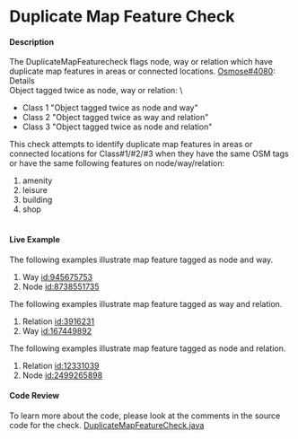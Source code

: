 # Duplicate Map Feature Check

#### Description
The DuplicateMapFeaturecheck flags node, way or relation which have duplicate map features in areas or connected locations.
[Osmose#4080](https://wiki.openstreetmap.org/wiki/Osmose/issues#4080): \
Details \
Object tagged twice as node, way or relation: \
* Class 1 "Object tagged twice as node and way" 
* Class 2 "Object tagged twice as way and relation" 
* Class 3 "Object tagged twice as node and relation" 

This check attempts to identify duplicate map features in areas or connected locations for Class#1/#2/#3 when they have the same OSM tags or have the same following features on node/way/relation:
1)  amenity
2)  leisure
3)  building 
4)  shop  
&nbsp;
&nbsp;
#### Live Example
The following examples illustrate map feature tagged as node and way.
1) Way [id:945675753](https://www.openstreetmap.org/way/945675753)
2) Node [id:8738551735](https://www.openstreetmap.org/node/8738551735)

The following examples illustrate map feature tagged as way and relation.
1) Relation [id:3916231](https://www.openstreetmap.org/relation/3916231)
2) Way [id:167449892](https://www.openstreetmap.org/way/167449892)

The following examples illustrate map feature tagged as node and relation.
1) Relation [id:12331039](https://www.openstreetmap.org/relation/12331039)
2) Node [id:2499265898](https://www.openstreetmap.org/node/2499265898)

#### Code Review

To learn more about the code, please look at the comments in the source code for the check.
[DuplicateMapFeatureCheck.java](../../src/main/java/org/openstreetmap/atlas/checks/validation/tag/DuplicateMapFeatureCheck.java)